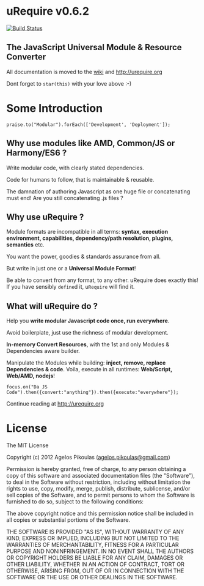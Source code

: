 # uRequire v0.6.2

[![Build Status](https://travis-ci.org/anodynos/uRequire.png)](https://travis-ci.org/anodynos/uRequire)

## The JavaScript Universal Module & Resource Converter

All documentation is moved to the [wiki](https://github.com/anodynos/uRequire/wiki) and http://urequire.org

Dont forget to `star(this)` with your love above :-)

# Some Introduction

`praise.to("Modular").forEach(['Development', 'Deployment']);`

## Why use modules like AMD, Common/JS or Harmony/ES6 ?

Write modular code, with clearly stated dependencies.

Code for humans to follow, that is maintainable & reusable.

The damnation of authoring Javascript as one huge file or concatenating must end!
Are you still concatenating .js files ?

## Why use uRequire ?

Module formats are incompatible in all terms: **syntax, execution environment, capabilities, dependency/path resolution, plugins, semantics** etc.

You want the power, goodies & standards assurance from all.

But write in just one or a **Universal Module Format**!

Be able to convert from any format, to any other.
uRequire does exactly this! If you have sensibly `define`d it, u`Require` will find it.

## What will uRequire do ?

Help you **write modular Javascript code once, run everywhere**.

Avoid boilerplate, just use the richness of modular development.

**In-memory Convert Resources**, with the 1st and only Modules & Dependencies aware builder.

Manipulate the Modules while building: **inject, remove, replace Dependencies & code**.
Voila, execute in all runtimes: **Web/Script, Web/AMD, nodejs**!

`focus.on("Da JS Code").then({convert:"anything"}).then({execute:"everywhere"});`

Continue reading at http://urequire.org

# License
The MIT License

Copyright (c) 2012 Agelos Pikoulas (agelos.pikoulas@gmail.com)

Permission is hereby granted, free of charge, to any person
obtaining a copy of this software and associated documentation
files (the "Software"), to deal in the Software without
restriction, including without limitation the rights to use,
copy, modify, merge, publish, distribute, sublicense, and/or sell
copies of the Software, and to permit persons to whom the
Software is furnished to do so, subject to the following
conditions:

The above copyright notice and this permission notice shall be
included in all copies or substantial portions of the Software.

THE SOFTWARE IS PROVIDED "AS IS", WITHOUT WARRANTY OF ANY KIND,
EXPRESS OR IMPLIED, INCLUDING BUT NOT LIMITED TO THE WARRANTIES
OF MERCHANTABILITY, FITNESS FOR A PARTICULAR PURPOSE AND
NONINFRINGEMENT. IN NO EVENT SHALL THE AUTHORS OR COPYRIGHT
HOLDERS BE LIABLE FOR ANY CLAIM, DAMAGES OR OTHER LIABILITY,
WHETHER IN AN ACTION OF CONTRACT, TORT OR OTHERWISE, ARISING
FROM, OUT OF OR IN CONNECTION WITH THE SOFTWARE OR THE USE OR
OTHER DEALINGS IN THE SOFTWARE.
